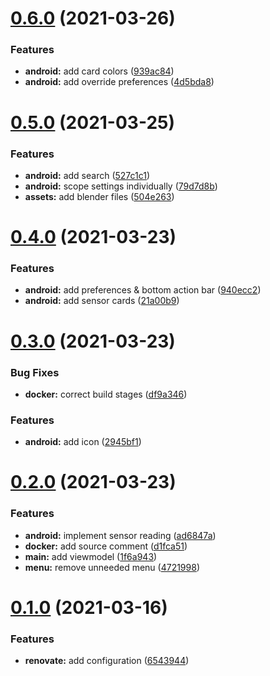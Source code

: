 # [0.6.0](https://github.com/dargmuesli/gosoan/compare/0.5.0...0.6.0) (2021-03-26)


### Features

* **android:** add card colors ([939ac84](https://github.com/dargmuesli/gosoan/commit/939ac841a989e3749ae77689411dbfa20c3b0af9))
* **android:** add override preferences ([4d5bda8](https://github.com/dargmuesli/gosoan/commit/4d5bda867f9824b532009f83b47b143fad206ee1))

# [0.5.0](https://github.com/dargmuesli/gosoan/compare/0.4.0...0.5.0) (2021-03-25)


### Features

* **android:** add search ([527c1c1](https://github.com/dargmuesli/gosoan/commit/527c1c1411b51c37200ebe729c92c1602f25a26e))
* **android:** scope settings individually ([79d7d8b](https://github.com/dargmuesli/gosoan/commit/79d7d8b3f4163bc378c1805764bc8c327b18bc5d))
* **assets:** add blender files ([504e263](https://github.com/dargmuesli/gosoan/commit/504e26397aeebb253cc33484f8aea50da4d7805e))

# [0.4.0](https://github.com/dargmuesli/gosoan/compare/0.3.0...0.4.0) (2021-03-23)


### Features

* **android:** add preferences & bottom action bar ([940ecc2](https://github.com/dargmuesli/gosoan/commit/940ecc25ba3fdc7680ae6fd69b30609c93124ea1))
* **android:** add sensor cards ([21a00b9](https://github.com/dargmuesli/gosoan/commit/21a00b99d632d93220b1ae5bd00e7dee2d1bc4fe))

# [0.3.0](https://github.com/dargmuesli/gosoan/compare/0.2.0...0.3.0) (2021-03-23)


### Bug Fixes

* **docker:** correct build stages ([df9a346](https://github.com/dargmuesli/gosoan/commit/df9a34652567f9a292287e85dd9078ad63ab6265))


### Features

* **android:** add icon ([2945bf1](https://github.com/dargmuesli/gosoan/commit/2945bf13b2d745961716dfef6268d63849d52e0c))

# [0.2.0](https://github.com/dargmuesli/gosoan/compare/0.1.0...0.2.0) (2021-03-23)


### Features

* **android:** implement sensor reading ([ad6847a](https://github.com/dargmuesli/gosoan/commit/ad6847a1eb594f7a2df4980111f6606512346551))
* **docker:** add source comment ([d1fca51](https://github.com/dargmuesli/gosoan/commit/d1fca5161aa481beafd1c96bd498946e8848a659))
* **main:** add viewmodel ([1f6a943](https://github.com/dargmuesli/gosoan/commit/1f6a943d25fe715a6fb291d2aa9e71403220c462))
* **menu:** remove unneeded menu ([4721998](https://github.com/dargmuesli/gosoan/commit/47219985b256da194ec9a35a849197325b82ad55))

# [0.1.0](https://github.com/dargmuesli/gosoan/compare/0.0.1...0.1.0) (2021-03-16)


### Features

* **renovate:** add configuration ([6543944](https://github.com/dargmuesli/gosoan/commit/65439442bac5bfb701932e4d082f1c86e24eb15f))
